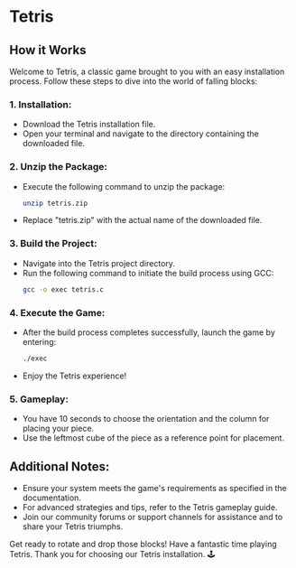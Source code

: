 # Tetris

## How it Works

Welcome to Tetris, a classic game brought to you with an easy installation process. Follow these steps to dive into the world of falling blocks:

### 1. Installation:
   - Download the Tetris installation file.
   - Open your terminal and navigate to the directory containing the downloaded file.

### 2. Unzip the Package:
   - Execute the following command to unzip the package:
     ```bash
     unzip tetris.zip
     ```
   - Replace "tetris.zip" with the actual name of the downloaded file.

### 3. Build the Project:
   - Navigate into the Tetris project directory.
   - Run the following command to initiate the build process using GCC:
     ```bash
     gcc -o exec tetris.c
     ```

### 4. Execute the Game:
   - After the build process completes successfully, launch the game by entering:
     ```bash
     ./exec
     ```
   - Enjoy the Tetris experience!

### 5. Gameplay:
   - You have 10 seconds to choose the orientation and the column for placing your piece.
   - Use the leftmost cube of the piece as a reference point for placement.

## Additional Notes:

- Ensure your system meets the game's requirements as specified in the documentation.
- For advanced strategies and tips, refer to the Tetris gameplay guide.
- Join our community forums or support channels for assistance and to share your Tetris triumphs.

Get ready to rotate and drop those blocks! Have a fantastic time playing Tetris. Thank you for choosing our Tetris installation. 🕹️
